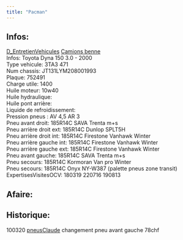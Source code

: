 ```yaml
---
title: "Pacman"
---
```


## Infos:
[D_EntretienVehicules](notes/departements/D_EntretienVehicules.md) [Camions benne](notes/equipements/vehicules/C_CamionsBenne.md)\
Infos: Toyota Dyna 150 3.0 - 2000\
Type vehicule: 3TA3 471\
Num chassis: JT131LYM208001993\
Plaque: 752491\
Charge utile: 1400\
Huile moteur: 10w40\
Huile hydraulique:\
Huile pont arrière:\
Liquide de refroidissement:\
Pression pneus : AV 4,5 AR 3\
Pneu avant droit: 185R14C SAVA Trenta m+s\
Pneu arrière droit ext: 185R14C Dunlop SPLT5H\
Pneu arrière droit int: 185R14C Firestone Vanhawk Winter\
Pneu arrière gauche int: 185R14C Firestone Vanhawk Winter\
Pneu arrière gauche ext: 185R14C Firestone Vanhawk Winter\
Pneu avant gauche: 185R14C SAVA Trenta m+s\
Pneu secours: 185R14C Kormoran Van pro Winter\
Pneu secours: 185R14C Onyx NY-W387 (palette pneus zone transit)\
ExpertisesVisitesOCV: 180319 220716 190813

## Afaire:

## Historique:
100320 [pneusClaude](notes/equipements/vehicules/pneusClaude.md) changement pneu avant gauche 78chf
